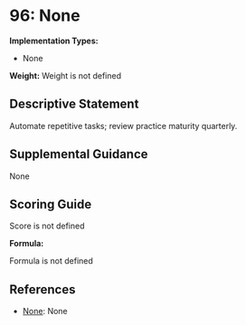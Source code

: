 # 96: None

**Implementation Types:**

- None

**Weight:** Weight is not defined

## Descriptive Statement

Automate repetitive tasks; review practice maturity quarterly.

## Supplemental Guidance

None

## Scoring Guide

Score is not defined

**Formula:**

Formula is not defined

## References

- [None](None): None
